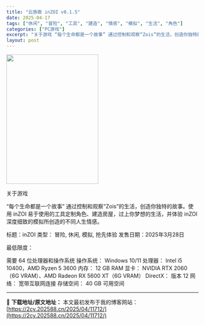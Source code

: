 ```yaml
---
title: "云族裔 inZOI v0.1.5"
date: 2025-04-17
tags: ["休闲", "冒险", "工具", "建造", "情感", "模拟", "生活", "角色"]
categories: ["PC游戏"]
excerpt: "关于游戏 “每个生命都是一个故事” 通过控制和观察“Zois”的生活，创造你独特的故事。使用 inZOI 易于使用的工具定制角色、建造房屋，过上你梦想的生活，并体验 inZOI 深度细致的模拟所创造的不同人生情感。 标题：inZOI 类型： 冒险, 休闲, 模拟, 抢先体验 发售日期：2025年3月&hellip;"
layout: post
---
```


<img class="aligncenter size-full wp-image-11713" src="https://2cy.202588.cn/wp-content/uploads/2025/04/2025041707032344.jpg" alt="" width="241" height="339" />

关于游戏

“每个生命都是一个故事” 通过控制和观察“Zois”的生活，创造你独特的故事。使用 inZOI 易于使用的工具定制角色、建造房屋，过上你梦想的生活，并体验 inZOI 深度细致的模拟所创造的不同人生情感。

标题：inZOI
类型： 冒险, 休闲, 模拟, 抢先体验
发售日期：2025年3月28日

最低限度：

需要 64 位处理器和操作系统
操作系统： Windows 10/11
处理器： Intel i5 10400，AMD Ryzen 5 3600
内存： 12 GB RAM
显卡： NVIDIA RTX 2060（6G VRAM）、AMD Radeon RX 5600 XT（6G VRAM）
DirectX： 版本 12
网络： 宽带互联网连接
存储空间： 40 GB 可用空间

---
📖 **下载地址/原文地址：** 本文最初发布于我的博客网站：[https://2cy.202588.cn/2025/04/11712/](https://2cy.202588.cn/2025/04/11712/)

